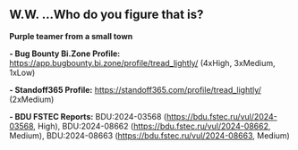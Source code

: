 ## W.W. ...Who do you figure that is?
**Purple teamer from a small town**

**- Bug Bounty Bi.Zone Profile:** https://app.bugbounty.bi.zone/profile/tread_lightly/ (4xHigh, 3xMedium, 1xLow)

**- Standoff365 Profile:** https://standoff365.com/profile/tread_lightly/ (2xMedium)

**- BDU FSTEC Reports:** BDU:2024-03568 (https://bdu.fstec.ru/vul/2024-03568, High), BDU:2024-08662 (https://bdu.fstec.ru/vul/2024-08662, Medium), BDU:2024-08663 (https://bdu.fstec.ru/vul/2024-08663, Medium)


